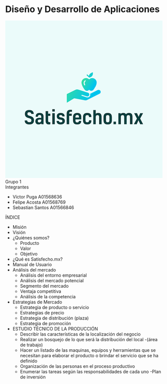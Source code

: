 # Diseño y Desarrollo de Aplicaciones
![logo](https://github.com/VictorPuga/satisfechomx/blob/master/assets/logo.png "logo")  
Grupo 1  
Integrantes
- Víctor Puga A01568636
- Felipe Acosta A01568769
- Sebastian Santos A01566846

ÍNDICE

- Misión
- Visión
- ¿Quiénes somos?
  - Producto
  -	Valor
  -	Objetivo
- ¿Qué es Satisfecho.mx?
- Manual de Usuario
- Análisis del mercado 
  -	Análisis del entorno empresarial
  -	Análisis del mercado potencial
  -	Segmento del mercado
  -	Ventaja competitiva
  -	Análisis de la competencia
- Estrategias de Mercado
  -	Estrategia de producto o servicio
  -	Estrategias de precio
  -	Estrategia de distribución (plaza)
  -	Estrategia de promoción
- ESTUDIO TÉCNICO DE LA PRODUCCIÓN  
  -	Describir las características de la localización del negocio
  -	Realizar un bosquejo de lo que será la distribución del local -(área de trabajo)
  - Hacer un listado de las maquinas, equipos y herramientas que se necesitan para elaborar el producto o brindar el servicio que se ha definido
  -	Organización de las personas en el proceso productivo
  -	Enumerar las tareas según las responsabilidades de cada uno
-Plan de inversión

